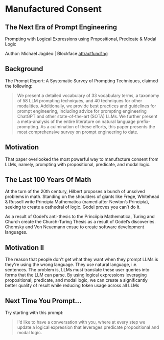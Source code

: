 # Manufactured Consent
## The Next Era of Prompt Engineering

Prompting with Logical Expressions using Propositional, Predicate & Modal Logic

Author: Michael Jagdeo | Blockface [attractfund1ng](http://www.twitter.com/attractfund1ng)

## Background

The Prompt Report: A Systematic Survey of Prompting Techniques, claimed the following: 
> We present a detailed vocabulary of 33 vocabulary terms, a taxonomy of 58 LLM prompting techniques, and 40 techniques for other modalities. Additionally, we provide best practices and guidelines for prompt engineering, including advice for prompting engineering ChatGPT and other state-of-the-art (SOTA) LLMs. We further present a meta-analysis of the entire literature on natural language prefix-prompting. As a culmination of these efforts, this paper presents the most comprehensive survey on prompt engineering to date.

## Motivation

That paper overlooked the most powerful way to manufacture consent from LLMs, namely, prompting with propositional, predicate, and modal logic.

## The Last 100 Years Of Math

At the turn of the 20th century, Hilbert proposes a bunch of unsolved problems in math. Standing on the shoulders of giants like Frege, Whitehead & Russell write Principia Mathematica (named after Newton’s Principia), seeking to create a cathedral of logic. Godel proves you can’t do it.

As a result of Godel’s anti-thesis to the Princiipia Mathematica, Turing and Church create the Church-Turing Thesis as a result of Godel’s discoveries. Chomsky and Von Neuemann ensue to create software development languages.

## Motivation II

The reason that people don't get what they want when they prompt LLMs is they're using the wrong language. They use natural language, i.e. sentences. The problem is, LLMs must translate these user queries into forms that the LLM can parse. By using logical expressions leveraging propositional, predicate, and modal logic, we can create a significantly better quality of result while reducing token usage across all LLMs

## Next Time You Prompt...

Try starting with this prompt:
> I'd like to have a conversation with you, where at every step we update a logical expression that leverages predicate propositional and modal logic.
